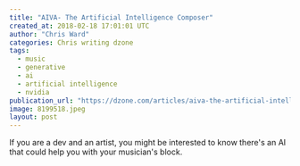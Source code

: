 ```yaml
---
title: "AIVA- The Artificial Intelligence Composer"
created_at: 2018-02-18 17:01:01 UTC
author: "Chris Ward"
categories: Chris writing dzone
tags: 
  - music
  - generative
  - ai
  - artificial intelligence
  - nvidia
publication_url: "https://dzone.com/articles/aiva-the-artificial-intelligence-composer"
image: 8199518.jpeg
layout: post
---
```

If you are a dev and an artist, you might be interested to know there's an AI that could help you with your musician's block.


